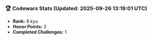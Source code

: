 ### 🏆 Codewars Stats (Updated: 2025-09-26 13:19:01 UTC)

- **Rank:** 8 kyu
- **Honor Points:** 3
- **Completed Challenges:** 1
